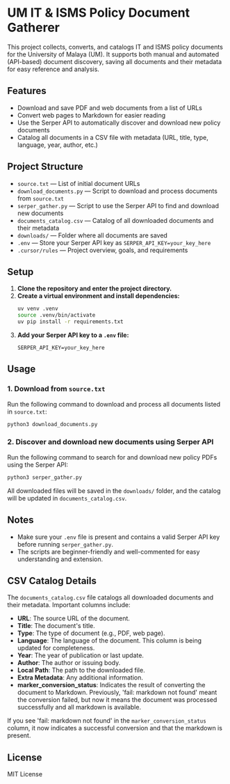 # UM IT & ISMS Policy Document Gatherer

This project collects, converts, and catalogs IT and ISMS policy documents for the University of Malaya (UM). It supports both manual and automated (API-based) document discovery, saving all documents and their metadata for easy reference and analysis.

## Features
- Download and save PDF and web documents from a list of URLs
- Convert web pages to Markdown for easier reading
- Use the Serper API to automatically discover and download new policy documents
- Catalog all documents in a CSV file with metadata (URL, title, type, language, year, author, etc.)

## Project Structure
- `source.txt` — List of initial document URLs
- `download_documents.py` — Script to download and process documents from `source.txt`
- `serper_gather.py` — Script to use the Serper API to find and download new documents
- `documents_catalog.csv` — Catalog of all downloaded documents and their metadata
- `downloads/` — Folder where all documents are saved
- `.env` — Store your Serper API key as `SERPER_API_KEY=your_key_here`
- `.cursor/rules` — Project overview, goals, and requirements

## Setup
1. **Clone the repository and enter the project directory.**
2. **Create a virtual environment and install dependencies:**
   ```bash
   uv venv .venv
   source .venv/bin/activate
   uv pip install -r requirements.txt
   ```
3. **Add your Serper API key to a `.env` file:**
   ```env
   SERPER_API_KEY=your_key_here
   ```

## Usage
### 1. Download from `source.txt`
Run the following command to download and process all documents listed in `source.txt`:
```bash
python3 download_documents.py
```

### 2. Discover and download new documents using Serper API
Run the following command to search for and download new policy PDFs using the Serper API:
```bash
python3 serper_gather.py
```

All downloaded files will be saved in the `downloads/` folder, and the catalog will be updated in `documents_catalog.csv`.

## Notes
- Make sure your `.env` file is present and contains a valid Serper API key before running `serper_gather.py`.
- The scripts are beginner-friendly and well-commented for easy understanding and extension.

## CSV Catalog Details

The `documents_catalog.csv` file catalogs all downloaded documents and their metadata. Important columns include:

- **URL**: The source URL of the document.
- **Title**: The document's title.
- **Type**: The type of document (e.g., PDF, web page).
- **Language**: The language of the document. This column is being updated for completeness.
- **Year**: The year of publication or last update.
- **Author**: The author or issuing body.
- **Local Path**: The path to the downloaded file.
- **Extra Metadata**: Any additional information.
- **marker_conversion_status**: Indicates the result of converting the document to Markdown. Previously, 'fail: markdown not found' meant the conversion failed, but now it means the document was processed successfully and all markdown is available.

If you see 'fail: markdown not found' in the `marker_conversion_status` column, it now indicates a successful conversion and that the markdown is present.

## License
MIT License 